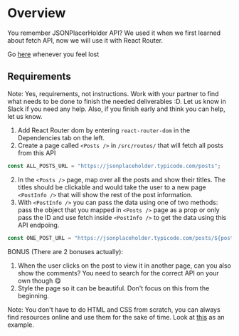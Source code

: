 # Overview

You remember JSONPlacerHolder API? We used it when we first learned about fetch API, now we will use it with React Router.

Go [here](https://reactrouter.com/docs/en/v6/getting-started/tutorial) whenever you feel lost

## Requirements

Note: Yes, requirements, not instructions. Work with your partner to find what needs to be done to finish the needed deliverables :D. Let us know in Slack if you need any help. Also, if you finish early and think you can help, let us know.

1. Add React Router dom by entering `react-router-dom` in the Dependencies tab on the left.
2. Create a page called `<Posts />` in `/src/routes/` that will fetch all posts from this API

```jsx
const ALL_POSTS_URL = "https://jsonplaceholder.typicode.com/posts";
```

2. In the `<Posts />` page, map over all the posts and show their titles. The titles should be clickable and would take the user to a new page `<PostInfo />` that will show the rest of the post information.
3. With `<PostInfo />` you can pass the data using one of two methods: pass the object that you mapped in `<Posts />` page as a prop or only pass the ID and use fetch inside `<PostInfo />` to get the data using this API endpoing.

```jsx
const ONE_POST_URL = "https://jsonplaceholder.typicode.com/posts/${postId}";
```

BONUS (There are 2 bonuses actually):

1. When the user clicks on the post to view it in another page, can you also show the comments? You need to search for the correct API on your own though 😋
2. Style the page so it can be beautiful. Don't focus on this from the beginning.

Note: You don't have to do HTML and CSS from scratch, you can always find resources online and use them for the sake of time. Look at [this](https://tailwindcomponents.com/component/post-artical) as an example.
